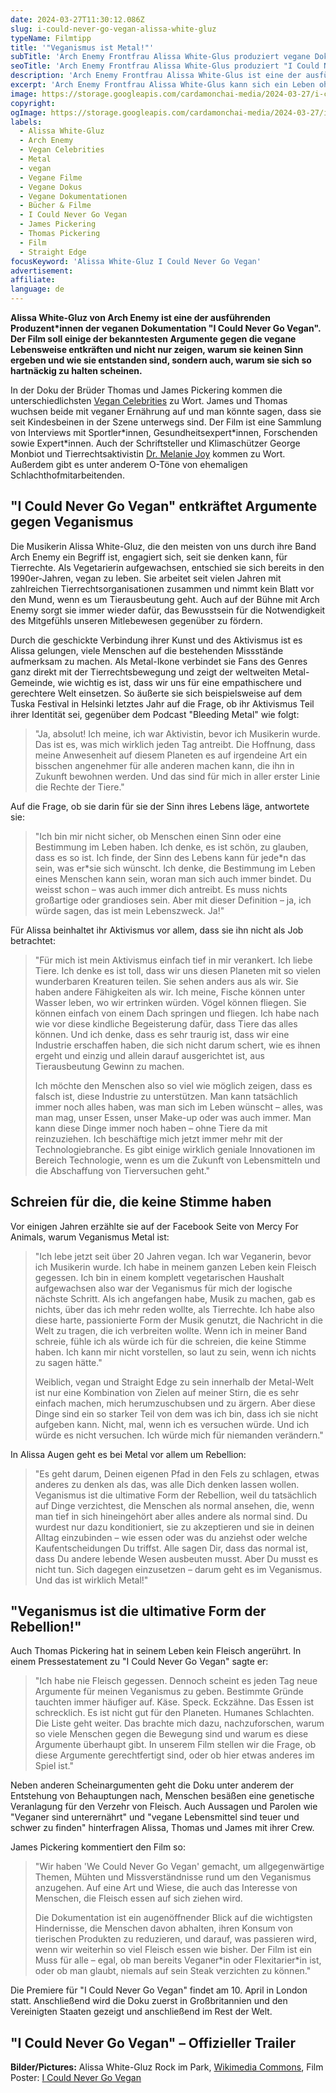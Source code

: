 ```yaml
---
date: 2024-03-27T11:30:12.086Z
slug: i-could-never-go-vegan-alissa-white-gluz
typeName: Filmtipp
title: '"Veganismus ist Metal!"'
subTitle: 'Arch Enemy Frontfrau Alissa White-Glus produziert vegane Doku'
seoTitle: 'Arch Enemy Frontfrau Alissa White-Glus produziert "I Could Never Go Vegan"'
description: 'Arch Enemy Frontfrau Alissa White-Glus ist eine der ausführenden Produzent*innen der neuen veganen Doku "I Could Never Go Vegan". Schaut Euch hier den Trailer an und erfahrt alles über den Film!'
excerpt: 'Arch Enemy Frontfrau Alissa White-Glus kann sich ein Leben ohne den Kampf für Tierrechte nicht vorstellen. Jetzt hat die Musikerin und Aktivistin als ausführende Produzentin der neuen veganen Doku "I Could Never Go Vegan" einen weiteren wichtigen Meilenstein gesetzt. Lest hier alles über den bahnbrechenden Film!'
image: https://storage.googleapis.com/cardamonchai-media/2024-03-27/i-could-never-go-vegan-alissa-white-gluz-soundsvegan-com-1-jpg-imagine-181828_626b70_1024_768/640.webp
copyright:
ogImage: https://storage.googleapis.com/cardamonchai-media/2024-03-27/i-could-never-go-vegan-alissa-white-gluz-soundsvegan-com-og-jpg-imagine-181818_474e51_1200_628/640.webp
labels:
  - Alissa White-Gluz
  - Arch Enemy
  - Vegan Celebrities
  - Metal
  - vegan
  - Vegane Filme
  - Vegane Dokus
  - Vegane Dokumentationen
  - Bücher & Filme
  - I Could Never Go Vegan
  - James Pickering
  - Thomas Pickering
  - Film
  - Straight Edge
focusKeyword: 'Alissa White-Gluz I Could Never Go Vegan'
advertisement:
affiliate:
language: de
---
```


**Alissa White-Gluz von Arch Enemy ist eine der ausführenden Produzent\*innen der veganen Dokumentation "I Could Never Go Vegan". Der Film soll einige der bekanntesten Argumente gegen die vegane Lebensweise entkräften und nicht nur zeigen, warum sie keinen Sinn ergeben und wie sie entstanden sind, sondern auch, warum sie sich so hartnäckig zu halten scheinen.**

In der Doku der Brüder Thomas und James Pickering kommen die unterschiedlichsten [Vegan Celebrities](tag/vegan-celebrities) zu Wort. James und Thomas wuchsen beide mit veganer Ernährung auf und man könnte sagen, dass sie seit Kindesbeinen in der Szene unterwegs sind. Der Film ist eine Sammlung von Interviews mit Sportler\*innen, Gesundheitsexpert\*innen, Forschenden sowie Expert\*innen. Auch der Schriftsteller und Klimaschützer George Monbiot und Tierrechtsaktivistin [Dr. Melanie Joy](/2019/03/warum-wir-hunde-lieben-schweine-essen-und-kuehe-anziehen/) kommen zu Wort. Außerdem gibt es unter anderem O-Töne von ehemaligen Schlachthofmitarbeitenden.

## "I Could Never Go Vegan" entkräftet Argumente gegen Veganismus

Die Musikerin Alissa White-Gluz, die den meisten von uns durch ihre Band Arch Enemy ein Begriff ist, engagiert sich, seit sie denken kann, für Tierrechte. Als Vegetarierin aufgewachsen, entschied sie sich bereits in den 1990er-Jahren, vegan zu leben. Sie arbeitet seit vielen Jahren mit zahlreichen Tierrechtsorganisationen zusammen und nimmt kein Blatt vor den Mund, wenn es um Tierausbeutung geht. Auch auf der Bühne mit Arch Enemy sorgt sie immer wieder dafür, das Bewusstsein für die Notwendigkeit des Mitgefühls unseren Mitlebewesen gegenüber zu fördern.

Durch die geschickte Verbindung ihrer Kunst und des Aktivismus ist es Alissa gelungen, viele Menschen auf die bestehenden Missstände aufmerksam zu machen. Als Metal-Ikone verbindet sie Fans des Genres ganz direkt mit der Tierrechtsbewegung und zeigt der weltweiten Metal-Gemeinde, wie wichtig es ist, dass wir uns für eine empathischere und gerechtere Welt einsetzen. So äußerte sie sich beispielsweise auf dem Tuska Festival in Helsinki letztes Jahr auf die Frage, ob ihr Aktivismus Teil ihrer Identität sei, gegenüber dem Podcast "Bleeding Metal" wie folgt:

> "Ja, absolut! Ich meine, ich war Aktivistin, bevor ich Musikerin wurde. Das ist es, was mich wirklich jeden Tag antreibt. Die Hoffnung, dass meine Anwesenheit auf diesem Planeten es auf irgendeine Art ein bisschen angenehmer für alle anderen machen kann, die ihn in Zukunft bewohnen werden. Und das sind für mich in aller erster Linie die Rechte der Tiere."

Auf die Frage, ob sie darin für sie der Sinn ihres Lebens läge, antwortete sie:

> "Ich bin mir nicht sicher, ob Menschen einen Sinn oder eine Bestimmung im Leben haben. Ich denke, es ist schön, zu glauben, dass es so ist. Ich finde, der Sinn des Lebens kann für jede\*n das sein, was er\*sie sich wünscht. Ich denke, die Bestimmung im Leben eines Menschen kann sein, woran man sich auch immer bindet. Du weisst schon – was auch immer dich antreibt. Es muss nichts großartige oder grandioses sein. Aber mit dieser Definition – ja, ich würde sagen, das ist mein Lebenszweck. Ja!"

Für Alissa beinhaltet ihr Aktivismus vor allem, dass sie ihn nicht als Job betrachtet:

> "Für mich ist mein Aktivismus einfach tief in mir verankert. Ich liebe Tiere. Ich denke es ist toll, dass wir uns diesen Planeten mit so vielen wunderbaren Kreaturen teilen. Sie sehen anders aus als wir. Sie haben andere Fähigkeiten als wir. Ich meine, Fische können unter Wasser leben, wo wir ertrinken würden. Vögel können fliegen. Sie können einfach von einem Dach springen und fliegen. Ich habe nach wie vor diese kindliche Begeisterung dafür, dass Tiere das alles können. Und ich denke, dass es sehr traurig ist, dass wir eine Industrie erschaffen haben, die sich nicht darum schert, wie es ihnen ergeht und einzig und allein darauf ausgerichtet ist, aus Tierausbeutung Gewinn zu machen.
>
> Ich möchte den Menschen also so viel wie möglich zeigen, dass es falsch ist, diese Industrie zu unterstützen. Man kann tatsächlich immer noch alles haben, was man sich im Leben wünscht – alles, was man mag, unser Essen, unser Make-up oder was auch immer. Man kann diese Dinge immer noch haben – ohne Tiere da mit reinzuziehen. Ich beschäftige mich jetzt immer mehr mit der Technologiebranche. Es gibt einige wirklich geniale Innovationen im Bereich Technologie, wenn es um die Zukunft von Lebensmitteln und die Abschaffung von Tierversuchen geht."

## Schreien für die, die keine Stimme haben

Vor einigen Jahren erzählte sie auf der Facebook Seite von Mercy For Animals, warum Veganismus Metal ist:

> "Ich lebe jetzt seit über 20 Jahren vegan. Ich war Veganerin, bevor ich Musikerin wurde. Ich habe in meinem ganzen Leben kein Fleisch gegessen. Ich bin in einem komplett vegetarischen Haushalt aufgewachsen also war der Veganismus für mich der logische nächste Schritt. Als ich angefangen habe, Musik zu machen, gab es nichts, über das ich mehr reden wollte, als Tierrechte. Ich habe also diese harte, passionierte Form der Musik genutzt, die Nachricht in die Welt zu tragen, die ich verbreiten wollte. Wenn ich in meiner Band schreie, fühle ich als würde ich für die schreien, die keine Stimme haben. Ich kann mir nicht vorstellen, so laut zu sein, wenn ich nichts zu sagen hätte."
>
> Weiblich, vegan und Straight Edge zu sein innerhalb der Metal-Welt ist nur eine Kombination von Zielen auf meiner Stirn, die es sehr einfach machen, mich herumzuschubsen und zu ärgern. Aber diese Dinge sind ein so starker Teil von dem was ich bin, dass ich sie nicht aufgeben kann. Nicht, mal, wenn ich es versuchen würde. Und ich würde es nicht versuchen. Ich würde mich für niemanden verändern."

In Alissa Augen geht es bei Metal vor allem um Rebellion:

> "Es geht darum, Deinen eigenen Pfad in den Fels zu schlagen, etwas anderes zu denken als das, was alle Dich denken lassen wollen. Veganismus ist die ultimative Form der Rebellion, weil du tatsächlich auf Dinge verzichtest, die Menschen als normal ansehen, die, wenn man tief in sich hineingehört aber alles andere als normal sind. Du wurdest nur dazu konditioniert, sie zu akzeptieren und sie in deinen Alltag einzubinden – wie essen oder was du anziehst oder welche Kaufentscheidungen Du triffst. Alle sagen Dir, dass das normal ist, dass Du andere lebende Wesen ausbeuten musst. Aber Du musst es nicht tun. Sich dagegen einzusetzen – darum geht es im Veganismus. Und das ist wirklich Metal!"

## "Veganismus ist die ultimative Form der Rebellion!"

Auch Thomas Pickering hat in seinem Leben kein Fleisch angerührt. In einem Pressestatement zu "I Could Never Go Vegan" sagte er:

> "Ich habe nie Fleisch gegessen. Dennoch scheint es jeden Tag neue Argumente für meinen Veganismus zu geben. Bestimmte Gründe tauchten immer häufiger auf. Käse. Speck. Eckzähne. Das Essen ist schrecklich. Es ist nicht gut für den Planeten. Humanes Schlachten. Die Liste geht weiter. Das brachte mich dazu, nachzuforschen, warum so viele Menschen gegen die Bewegung sind und warum es diese Argumente überhaupt gibt. In unserem Film stellen wir die Frage, ob diese Argumente gerechtfertigt sind, oder ob hier etwas anderes im Spiel ist."

Neben anderen Scheinargumenten geht die Doku unter anderem der Entstehung von Behauptungen nach, Menschen besäßen eine genetische Veranlagung für den Verzehr von Fleisch. Auch Aussagen und Parolen wie "Veganer sind unterernährt" und "vegane Lebensmittel sind teuer und schwer zu finden" hinterfragen Alissa, Thomas und James mit ihrer Crew.

James Pickering kommentiert den Film so:

> "Wir haben 'We Could Never Go Vegan' gemacht, um allgegenwärtige Themen, Mühten und Missverständnisse rund um den Veganismus anzugehen. Auf eine Art und Wiese, die auch das Interesse von Menschen, die Fleisch essen auf sich ziehen wird.
>
> Die Dokumentation ist ein augenöffnender Blick auf die wichtigsten Hindernisse, die Menschen davon abhalten, ihren Konsum von tierischen Produkten zu reduzieren, und darauf, was passieren wird, wenn wir weiterhin so viel Fleisch essen wie bisher. Der Film ist ein Muss für alle – egal, ob man bereits Veganer\*in oder Flexitarier\*in ist, oder ob man glaubt, niemals auf sein Steak verzichten zu können."

Die Premiere für "I Could Never Go Vegan" findet am 10. April in London statt. Anschließend wird die Doku zuerst in Großbritannien und den Vereinigten Staaten gezeigt und anschließend im Rest der Welt.

## "I Could Never Go Vegan" – Offizieller Trailer

<YouTube id="bkUU5geAsiE" />

**Bilder/Pictures:** Alissa White-Gluz Rock im Park, [Wikimedia Commons](https://commons.wikimedia.org/wiki/File:2023_Rock_im_Park_-_Arch_Enemy_-_Alissa_White-Gluz_-_by_2eight_-_ZSC5019.jpg), Film Poster: [I Could Never Go Vegan](https://icouldnevergovegan.co.uk/)

